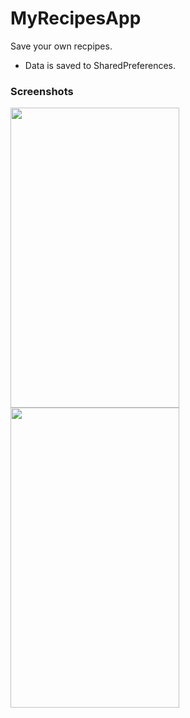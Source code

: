 # MyRecipesApp
Save your own recpipes.
* Data is saved to SharedPreferences.
### Screenshots
<img src="https://i.imgur.com/b2pFQPG.jpg" width="270" height="480" /> <img src="https://i.imgur.com/tN0nje5.jpg" width="270" height="480" /> 
